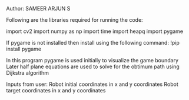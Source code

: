 Author: SAMEER ARJUN S

Following are the libraries required for running the code:

import cv2
import numpy as np
import time 
import heapq
import pygame

If pygame is not installed then install using the following command:
!pip install pygame


In this program pygame is used initially to visualize the game boundary
Later half plane equations are used to solve for the obtimum path using Dijkstra algorithm

Inputs from user:
Robot initial coordinates in x and y coordinates
Robot target coordinates in x and y coordinates